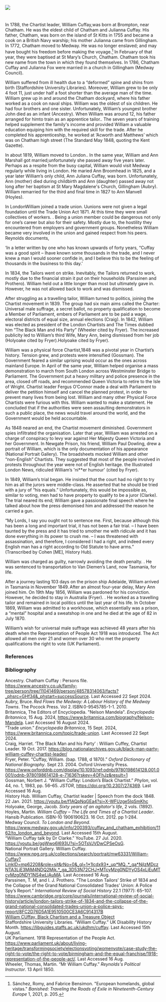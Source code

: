 <a href="https://www.kent-maps.online"><img src="https://kent-map.github.io/mdpress/juncture/ve-button.png"></a>
<param ve-config title="William Cuffay" author="Liam Cohen" layout="vtl" 
banner="https://upload.wikimedia.org/wikipedia/commons/1/14/Joseph_Farington_%281747-1821%29_-_Chatham_Dockyard_-_BHC1782_-_Royal_Museums_Greenwich.jpg">

<param ve-map center="Q729006" zoom="12">

<!-- Historical map layers -->
<param ve-map-layer active allmaps allmaps-id="9a62ace9300b7b2e" title="Kent Ordnance Survey 1822">

#

In 1788, the Chartist leader, William Cuffay,was born at Brompton, near Chatham.  He was the eldest child of Chatham and Julianna Cuffay.  His father, Chatham, was born on the island of St Kitts in 1755 and became a cook on a British Navy warship; his mother Julianna came from Gillingham. In 1772, Chatham moved to Medway. He was no longer enslaved; and may have bought his freedom before making the voyage.[^ref1] In February of that year, they were baptised at St Mary’s Church, Chatham. Chatham took his new name from the town in which they found themselves. In 1786, Chatham Cuffay and Julianna Fox were married in a church in Gillingham (Medway Council). 

William suffered from ill health due to a “deformed” spine and shins from birth (Staffordshire University Libraries). Moreover, William grew to be only 4 foot 11, just under half a foot shorter than the average man of the time. William grew up in and around the Chatham dockyard, where his father worked as a  cook on naval ships. William was the oldest of six children. He had four brothers and one sister. Unfortunately, William’s youngest brother John died as an infant (Ancestry).  When William was around 12, his father arranged for himto train as an apprentice tailor.. The seven years of training helped supplement the family's income and provided William a valuable education equiping him with the required skill for the trade. After he completed his apprenticeship, he worked at ‘Acworth and Matthews’ which was on Chatham high street (The Standard May 1848, quoting the Kent Gazette). 

In about 1819, William moved to London.. In the same year, William and Ann Marshall got married;unfortunately she passed away five years later.   Perhaps as a respite from the busy capital, William would visit Medway regularly while living in London. He maried Ann Broomhead in 1825, and a year later William’s only child, Ann Juliana Cuffay, was born. Unfortunately, Ann (mother) died during childbirth and Ann (daughter) passed away not long after her baptism at St Mary Magdalene's Church, Gillingham (Aubry). William remarried for the third and final time in 1827 to Ann Manvell (Hoyles). 

 In LondonWilliam  joined a trade union. Uunions were not given a legal foundation until the Trade Union Act 1871. At this time they were  small collectives of workers. . Being a union member could be dangerous not only for one’s career but also for their safety. Mostly due to, the hostility they encountered from employers and government groups.  Nonetheless William became very involved in the union and gained  respect from his peers. Reynolds documents,  

‘In a letter written by one who has known upwards of forty years, “Cuffay was a good spirit – Ihave known some thousands in the trade, and I never knew a man I would sooner confide in, and I believe this to be the feeling of thousands in the business to this day.’ 

In 1834, the Tailors went on strike. Inevitably, the Tailors returned to work, mostly due to the financial strain it put on their households (Parssinen and Prothero). William held out a little longer than most but ultimately gave in. However, he was not allowed back to work and was dismissed.  

After struggling as a travelling tailor, William turned to politics, joining the Chartist movement in 1839.  The group had six main aims called the Charter: Universal male suffrage, a secret ballot, no property qualification to become a Member of Parliament, embers of Parliament are to be paid a wage, electoral districts of equal size, annual elections (Craig). In 1842, William was elected as president of the London Chartists and The Times dubbed him “The Black Man and His Party” (Wheeler cited by Fryer). The increased publicity led to William’s third Wife, Mary Ann, being dismissed from her job (Holyoake cited by Fryer).Holyoake cited by Fryer). 

   

William was a physical force Chartist,1848 was a pivotal year in Chartist’s history. Tension grew, and protests were intensified (Gossman). The Government feared a similar uprising would occur as the ones across mainland Europe. In April of the same year, William helped organise a mass demonstration to march from South London across Westminster Bridge to Parliament. The Government put a heavy military and police presence in the area, closed off roads, and recommended Queen Victoria to retire to the Isle of Wright.  Chartist leader Fergus O’Connor made a deal with Parliament to deliver the petition himself and cancel the planned protest, in order to prevent many lives from being lost. William and many other Physical Force Chartists were furious with this. William wanted to make a statement. He concluded that if the authorities were seen assaulting demonstrators in such a public place, the news would travel around the world, and the Government would be held accountable. 

As 1848 neared an end, the Chartist movement diminished. Government spies infiltrated the organisation. Later that year, William was arrested on a charge of conspiracy to levy war against Her Majesty Queen Victoria and her Government. In Newgate Prison, his friend, William Paul Dowling, drew a portrait of William, which is the only documentation of his appearance (National Portrait Gallery). The broadsheets mocked William and other “non-English” Chartists. They suggested that most of the people involved in protests throughout the year were not of English heritage. the Illustrated London News, ridiculed William’s 'ni**er humour' (cited by Fryer).  

In 1849, William’s trial began. He  insisted that the court had no right to try him as all the jurors were middle-class. He asserted that he should be tried with a jury of “his equals.” Unfortunately, this would be impossible as, similar to voting, men had to have property to qualify to be a juror (Clarke). The trial neared its end; William gave a passionate final speech where he talked about how the press demonised him and addressed the reason he carried a gun. 

“My Lords, I say you ought not to sentence me. First, because although this has been a long and important trial, it has not been a fair trial. – I have been taunted by the press and it has tried to smother me with ridicule and it has done everything in its power to crush me. – I was threatened with assassination, and therefore, I considered I had a right, and indeed every English man has a right according to Old Statute to have arms.” (Transcribed by Cohen [ME], History Hub). 

William was charged as guilty, narrowly avoiding the death penalty. . He was sentenced to transportation to Van Diemen’s Land, now Tasmania, for life. 

After a journey lasting 103 days on the prison ship Adelaide, William arrived in Tasmania in November 1849. After an almost four-year delay, Mary Ann joined him. On 19th May 1856, William was pardoned for his conviction. However, he decided to stay in Australia (Fryer). . He worked as a travelling tailor and remained in local politics until the last year of his life. In October 1869, William was admitted to a workhouse, which essentially was a prison, a “mental” hospital and a sweatshop in one and he died at the age of 82 in July 1870. 

William’s wish for universal male suffrage was achieved 48 years after his death when the Representation of People Act 1918 was introduced. The Act allowed all men over 21 and women over 30 who met the property qualifications the right to vote (UK Parliament).  

 
### References

[^ref1]: Sánchez, Romy, and Fabrice Bensimon. "European homelands, global vistas." _Banished: Traveling the Roads of Exile in Nineteenth-Century Europe_ 1, 2021, p. 205.
 

### Bibliography

Ancestry. Chatham Cuffay : Persons file. https://www.ancestry.co.uk/family-tree/person/tree/11041469/person/48578314063/facts?_phsrc=GHf34&_phstart=successSource. Last Accessed 22 Sept 2024.    
Aubry, Bruce. _Red Flows the Medway: A Labour History of the Medway Towns_. The Pocock Press. Vol 2. ISBN 0-9545785-1-1. 2010.   
Britannica, The Editors of Encyclopedia. "Nelson Mandela". _Encyclopedia Britannica_, 15 Aug. 2024, https://www.britannica.com/biography/Nelson-Mandela. Last Accessed 16 August 2024.   
“Trade union.” _Encyclopedia Britannica_, 15 Sept. 2024, https://www.britannica.com/topic/trade-union. Last Accessed 22 Sept 2024.   
Craig, Harriet. ‘The Black Man and his Party’ : William Cuffey, Chartist Leader. 19 Oct. 2017. https://blog.nationalarchives.gov.uk/black-man-party-william-cuffey-chartist-leader/  
Fryer, Peter. “Cuffay, William. (bap. 1788, d 1870).” _Oxford Dictionary of National Biography_. Sept 23. 2004. Oxford University Press. https://www.oxforddnb.com/display/10.1093/ref:odnb/9780198614128.001.0001/odnb-9780198614128-e-71636?rskey=4OFhJz&result=1   	 
Gossman, Norbert J. “William Cuffay: London’s Black Chartist.” _Phylon_, vol. 44, no. 1, 1983, pp. 56–65. _JSTOR_, https://doi.org/10.2307/274369. Last Accessed 16 Aug.   
History Hub. William Cuffay, Chartist leader | Speech from the dock 1848. 22 Jan. 2021. https://youtu.be/f1AQpNqGEa4?si=X-WFUzge5IqSmKhc   
Holyoake, George, Jacob. _Sixty years of an agitator's life_, 2 vols. (1892).   
Hoyles, Martin. _William Cuffay – The Life and Times of a Chartist Leader_. Hansib Publication.  ISBN-10 1906190623. 16 Oct. 2012. pp 1-284.  
Medway Council. _To London and Beyond_. https://www.medway.gov.uk/info/200393/cuffay_and_chatham_exhibition/1162/to_london_and_beyond. Last Accessed 15th August.  
“William Cuffay talk by Dr Clarke.” YouTube. 27 Jul. 2020. https://youtu.be/ggWwo6I693U?si=5OTsVJVDwCPSeOsG.   
National Portrait Gallery. William Cuffay. https://www.npg.org.uk/collections/search/portrait/mw63331/William-Cuffay?LinkID=mp62208&role=sit&rNo=0&_gl=1*1lcdx93*_up*MQ..*_ga*NjIzMDczNTA3LjE3MjM4NDQ2Mjk.*_ga_3D53N72CHJ*MTcyMzg0NDYyOS4xLjEuMTcyMzg0NDY1NS4wLjAuMA. Last Accessed 16 Aug.   
Parssinen, T. M, and I. J. Prothero. “The London Tailors’ Strike of 1834 and the Collapse of the Grand National Consolidated Trades’ Union: A Police Spy’s Report.” _International Review of Social History_ 22.1 (1977): 65–107. https://www.cambridge.org/core/journals/international-review-of-social-history/article/london-tailors-strike-of-1834-and-the-collapse-of-the-grand-national-consolidated-trades-union-a-police-spys-report/8FC2D76D5A1E9510500CE3A6C914317B    
[William CUffay, Black Chartism and a Treasure Object](https://phm.org.uk/blogposts/william-cuffay-black-chartism-and-a-treasured-object/)    
Staffordshire University Libraries. “William Cuffay.” UK Disability History Month. https://libguides.staffs.ac.uk/ukdhm/cuffay. Last Accessed 15th August.    
UK Parliament. 1918 Representation of the People Act. https://www.parliament.uk/about/living-heritage/transformingsociety/electionsvoting/womenvote/case-study-the-right-to-vote/the-right-to-vote/birmingham-and-the-equal-franchise/1918-representation-of-the-people-act/. Last Accessed 16 Aug.    
Wheeler, Thomas, Martin. “Mr William Cuffay.” _Reynolds's Political Instructor_. 13 April 1850. 

 
